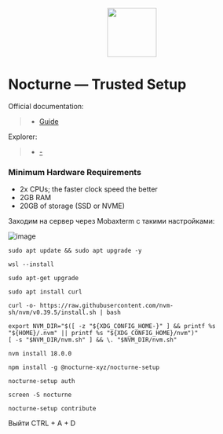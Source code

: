 <p align="center">
  <img height="100" height="auto" src="https://github.com/freshe4qa/nocturne/assets/85982863/02c5fd26-cea7-4381-93e6-31c7f28996ee">
</p>

# Nocturne — Trusted Setup

Official documentation:
>- [Guide](https://nocturnelabs.notion.site/nocturnelabs/Nocturne-Trusted-Setup-Contributor-Guide-411ac624abdb44d989f3f5be354c91ac)

Explorer:
>- [-](-)

### Minimum Hardware Requirements
 - 2x CPUs; the faster clock speed the better
 - 2GB RAM
 - 20GB of storage (SSD or NVME)

Заходим на сервер через Mobaxterm с такими настройками:

![image](https://github.com/freshe4qa/nocturne/assets/85982863/cd706858-cff1-4a37-b93e-da5a1f5c4932)

```
sudo apt update && sudo apt upgrade -y
```

```
wsl --install
```
```
sudo apt-get upgrade
```
```
sudo apt install curl
```
```
curl -o- https://raw.githubusercontent.com/nvm-sh/nvm/v0.39.5/install.sh | bash
```
```
export NVM_DIR="$([ -z "${XDG_CONFIG_HOME-}" ] && printf %s "${HOME}/.nvm" || printf %s "${XDG_CONFIG_HOME}/nvm")"
[ -s "$NVM_DIR/nvm.sh" ] && \. "$NVM_DIR/nvm.sh"
```
```
nvm install 18.0.0
```
```
npm install -g @nocturne-xyz/nocturne-setup
```
```
nocturne-setup auth
```
```
screen -S nocturne
```
```
nocturne-setup contribute
```
Выйти CTRL + A + D
